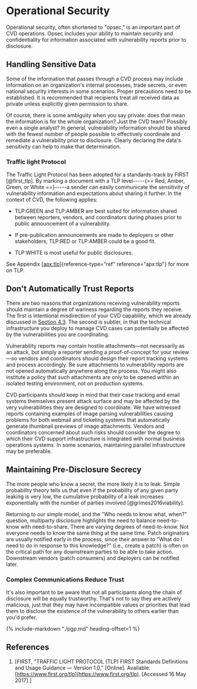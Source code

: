 # Operational Security

Operational security, often shortened to "opsec," is an important part
of CVD operations. Opsec includes your ability to maintain security and
confidentiality for information associated with vulnerability reports
prior to disclosure.

## Handling Sensitive Data

Some of the information that passes through a CVD process may include information on an
organization's internal processes, trade secrets, or even national
security interests in some scenarios. Proper precautions need to be
established. It is recommended that recipients treat all received data
as private unless explicitly given permission to share.

Of course, there is some ambiguity when you say private: does that mean
the information is for the whole organization? Just the
CVD team? Possibly even a single analyst?
In general, vulnerability information should be
shared with the fewest number of people possible to effectively
coordinate and remediate a vulnerability prior to disclosure. Clearly
declaring the data's sensitivity can help to make that determination.

### Traffic light Protocol

The Traffic Light Protocol has been adopted for a standards-track by FIRST [@first_tlp]. By marking
a document with a TLP level-----{== Red, Amber, Green, or White ==}-----a sender can easily communicate the sensitivity of
vulnerability information and expectations about sharing it further. In
the context of CVD, the following applies:

- TLP:GREEN and TLP:AMBER are best suited for information shared
    between reporters, vendors, and coordinators during phases prior to
    public announcement of a vulnerability.

- If pre-publication announcements are made to deployers or other
    stakeholders, TLP:RED or TLP:AMBER could be a good fit.

- TLP:WHITE is most useful for public disclosures.

See Appendix [\[apx:tlp\]](#apx:tlp){reference-type="ref"
reference="apx:tlp"} for more on TLP.

## Don't Automatically Trust Reports

There are two reasons that organizations receiving vulnerability reports
should maintain a degree of wariness regarding the reports they receive.
The first is intentional misdirection of your CVD capability, which we
already discussed in [Section
4.3](4.3-Validation-and-Triage_47677469.md). The second is subtler, in
that the technical infrastructure you deploy to manage CVD cases can
potentially be affected by the vulnerabilities you are coordinating.

Vulnerability reports may contain hostile attachments&mdash;not necessarily
as an attack, but simply a reporter sending a proof-of-concept for your
review&mdash;so vendors and coordinators should design their report tracking
systems and process accordingly. Be sure attachments to vulnerability
reports are not opened automatically anywhere along the process. You
might also institute a policy that such attachments are only to be
opened within an isolated testing environment, not on production
systems.

CVD participants should keep in mind that their case tracking and email
systems themselves present attack surface and may be affected by the
very vulnerabilities they are designed to coordinate. We have witnessed
reports containing examples of image parsing vulnerabilities causing
problems for both webmail and ticketing systems that automatically
generate thumbnail previews of image attachments. Vendors and
coordinators concerned about such risks should consider the degree to
which their CVD support infrastructure is integrated with normal
business operations systems. In some scenarios, maintaining parallel
infrastructure may be preferable.

## Maintaining Pre-Disclosure Secrecy

The more people who know a secret, the more likely it is to leak. Simple
probability theory tells us that even if the probability of any given
party leaking is very low, the cumulative probability of a leak
increases exponentially with the number of parties involved
[@grimes2016viability].

Returning to our simple model, and the "Who needs to know what, when?"
question, multiparty disclosure highlights the need to balance
need-to-know with need-to-share. There are varying degrees of
need-to-know. Not everyone needs to know the same thing at the same
time. Patch originators are usually notified early in the process, since
their answer to "What do I need to do in response to this knowledge?"
(i.e., create a patch) is often on the critical path for any downstream
parties to be able to take action. Downstream vendors (patch consumers)
and deployers can be notified later.

### Complex Communications Reduce Trust

It's also important to be aware that not all participants along the
chain of disclosure will be equally trustworthy. That's not to say they
are actively malicious, just that they may have incompatible values or
priorities that lead them to disclose the existence of the vulnerability
to others earlier than you'd prefer.

{% include-markdown "./pgp.md" heading-offset=1 %}

## References

1. [FIRST, "TRAFFIC LIGHT PROTOCOL (TLP) FIRST Standards Definitions
    and Usage Guidance &mdash; Version 1.0," \[Online\]. Available:
    [https://www.first.org/tlp](https://www.first.org/tlp). \[Accessed 16 May
    2017\].]
